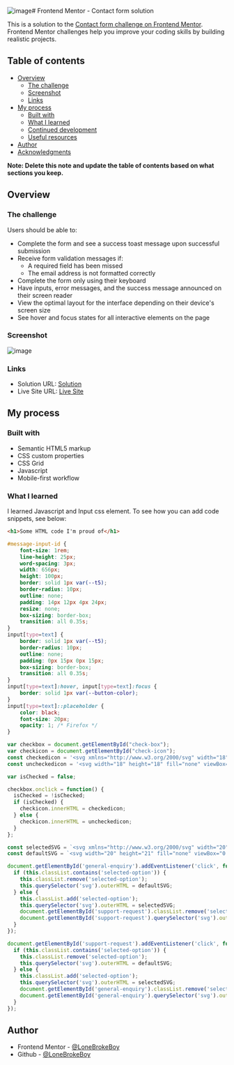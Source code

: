 ![image](https://github.com/LoneBrokeBoy/Contact-form/assets/91601992/50cd6106-c2f5-431e-a7a3-c0c68f57a709)# Frontend Mentor - Contact form solution

This is a solution to the [Contact form challenge on Frontend Mentor](https://www.frontendmentor.io/challenges/contact-form--G-hYlqKJj). Frontend Mentor challenges help you improve your coding skills by building realistic projects. 

## Table of contents

- [Overview](#overview)
  - [The challenge](#the-challenge)
  - [Screenshot](#screenshot)
  - [Links](#links)
- [My process](#my-process)
  - [Built with](#built-with)
  - [What I learned](#what-i-learned)
  - [Continued development](#continued-development)
  - [Useful resources](#useful-resources)
- [Author](#author)
- [Acknowledgments](#acknowledgments)

**Note: Delete this note and update the table of contents based on what sections you keep.**

## Overview

### The challenge

Users should be able to:

- Complete the form and see a success toast message upon successful submission
- Receive form validation messages if:
  - A required field has been missed
  - The email address is not formatted correctly
- Complete the form only using their keyboard
- Have inputs, error messages, and the success message announced on their screen reader
- View the optimal layout for the interface depending on their device's screen size
- See hover and focus states for all interactive elements on the page

### Screenshot

![image](https://github.com/LoneBrokeBoy/Contact-form/assets/91601992/99945c1c-ed18-49c8-8f25-68da471d2951)

### Links

- Solution URL: [Solution](https://github.com/LoneBrokeBoy/Contact-form)
- Live Site URL: [Live Site](https://lonebrokeboy.github.io/Contact-form/)

## My process

### Built with

- Semantic HTML5 markup
- CSS custom properties
- CSS Grid
- Javascript
- Mobile-first workflow

### What I learned
I learned Javascript and Input css element.
To see how you can add code snippets, see below:

```html
<h1>Some HTML code I'm proud of</h1>
```
```css
#message-input-id {
    font-size: 1rem;
    line-height: 25px;
    word-spacing: 3px;
    width: 656px;
    height: 100px;
    border: solid 1px var(--t5);
    border-radius: 10px;
    outline: none;
    padding: 14px 12px 4px 24px;
    resize: none;
    box-sizing: border-box;
    transition: all 0.35s;
}
input[type=text] {
    border: solid 1px var(--t5);
    border-radius: 10px;
    outline: none;
    padding: 0px 15px 0px 15px;
    box-sizing: border-box;
    transition: all 0.35s;
}
input[type=text]:hover, input[type=text]:focus {
    border: solid 1px var(--button-color);
}
input[type=text]::placeholder {
    color: black;
    font-size: 20px;
    opacity: 1; /* Firefox */
}
```
```js
var checkbox = document.getElementById("check-box");
var checkicon = document.getElementById("check-icon");
const checkedicon = '<svg xmlns="http://www.w3.org/2000/svg" width="18" height="18" fill="none" viewBox="0 0 18 18"><path fill="#0C7D69" d="M16.5 0h-15A1.5 1.5 0 0 0 0 1.5v15A1.5 1.5 0 0 0 1.5 18h15a1.5 1.5 0 0 0 1.5-1.5v-15A1.5 1.5 0 0 0 16.5 0Zm-3.22 7.28-5.25 5.25a.748.748 0 0 1-1.06 0l-2.25-2.25a.75.75 0 1 1 1.06-1.06l1.72 1.72 4.72-4.72a.751.751 0 0 1 1.06 1.06Z"/></svg>';
const uncheckedicon = '<svg width="18" height="18" fill="none" viewBox="0 0 18 18" version="1.1" id="svg3273" sodipodi:docname="icon-checkbox-uncheck.svg" inkscape:version="1.1.1 (3bf5ae0d25, 2021-09-20)" xmlns:inkscape="http://www.inkscape.org/namespaces/inkscape" xmlns:sodipodi="http://sodipodi.sourceforge.net/DTD/sodipodi-0.dtd" xmlns="http://www.w3.org/2000/svg" xmlns:svg="http://www.w3.org/2000/svg"><defs id="defs3277" /><sodipodi:namedview id="namedview3275" pagecolor="#ffffff" bordercolor="#666666" borderopacity="1.0" inkscape:pageshadow="2" inkscape:pageopacity="0.0" inkscape:pagecheckerboard="0" showgrid="false" inkscape:zoom="16.184889" inkscape:cx="-7.0745004" inkscape:cy="11.214164" inkscape:window-width="1920" inkscape:window-height="1009" inkscape:window-x="-8" inkscape:window-y="-8" inkscape:window-maximized="1" inkscape:current-layer="svg3273" /><path fill="#0C7D69" d="M 16.5,0 H 1.5 C 0.67157288,0 0,0.67157288 0,1.5 v 15 C 0,17.328427 0.67157288,18 1.5,18 h 15 C 17.328427,18 18,17.328427 18,16.5 V 1.5 C 18,0.67157288 17.328427,0 16.5,0 Z" id="path3271" style="fill:none;stroke:#87a3a6;stroke-opacity:1;fill-opacity:1" sodipodi:nodetypes="sssssssss" /></svg>';

var isChecked = false;

checkbox.onclick = function() {
  isChecked = !isChecked;
  if (isChecked) {
    checkicon.innerHTML = checkedicon;
  } else {
    checkicon.innerHTML = uncheckedicon;
  }
};

const selectedSVG = `<svg xmlns="http://www.w3.org/2000/svg" width="20" height="21" fill="none" viewBox="0 0 20 21"><path fill="#0C7D69" d="M10 .75a9.75 9.75 0 1 0 9.75 9.75A9.76 9.76 0 0 0 10 .75Zm0 18a8.25 8.25 0 1 1 8.25-8.25A8.26 8.26 0 0 1 10 18.75Zm5.25-8.25a5.25 5.25 0 1 1-10.499 0 5.25 5.25 0 0 1 10.499 0Z"/></svg>`;
const defaultSVG = `<svg width="20" height="21" fill="none" viewBox="0 0 20 21"><path fill="#0c7d69" d="M 10,0.75 C 1.3130736,0.75 -3.0357809,11.252101 3.1060591,17.393941 9.2478991,23.535781 19.75,19.186926 19.75,10.5 19.744488,5.1175085 15.382491,0.75551203 10,0.75 Z m 0,18 C 2.6495238,18.75 -1.0302761,9.8636069 4.1666654,4.6666654 9.3636069,-0.53027614 18.25,3.1495238 18.25,10.5 18.24449,15.054065 14.554065,18.74449 10,18.75 Z" id="path2" sodipodi:nodetypes="cscccscc" style="fill:#87a3a6;fill-opacity:1" /></svg>`;

document.getElementById('general-enquiry').addEventListener('click', function() {
  if (this.classList.contains('selected-option')) {
    this.classList.remove('selected-option');
    this.querySelector('svg').outerHTML = defaultSVG;
  } else {
    this.classList.add('selected-option');
    this.querySelector('svg').outerHTML = selectedSVG;
    document.getElementById('support-request').classList.remove('selected-option');
    document.getElementById('support-request').querySelector('svg').outerHTML = defaultSVG;
  }
});

document.getElementById('support-request').addEventListener('click', function() {
  if (this.classList.contains('selected-option')) {
    this.classList.remove('selected-option');
    this.querySelector('svg').outerHTML = defaultSVG;
  } else {
    this.classList.add('selected-option');
    this.querySelector('svg').outerHTML = selectedSVG;
    document.getElementById('general-enquiry').classList.remove('selected-option');
    document.getElementById('general-enquiry').querySelector('svg').outerHTML = defaultSVG;
  }
});
```

## Author

- Frontend Mentor - [@LoneBrokeBoy](https://www.frontendmentor.io/profile/LoneBrokeBoy)
- Github - [@LoneBrokeBoy](https://github.com/LoneBrokeBoy)
